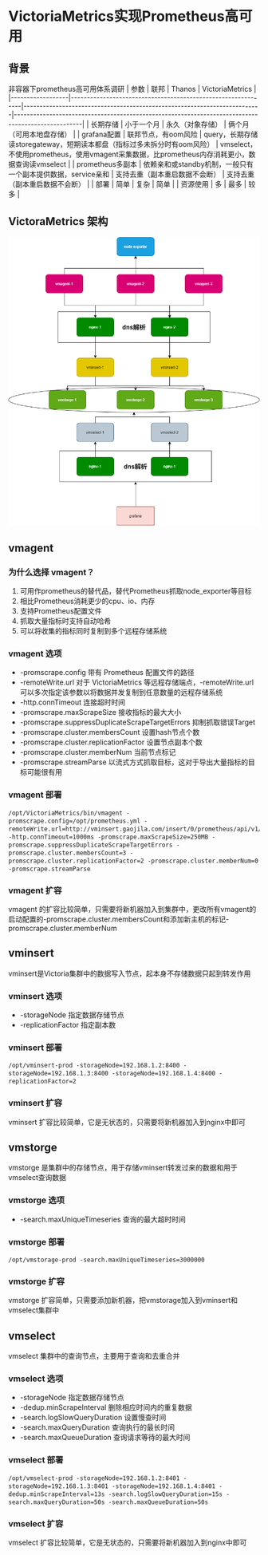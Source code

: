 # VictoriaMetrics实现Prometheus高可用


## 背景
非容器下prometheus高可用体系调研
| 参数             | 联邦                                                         | Thanos                                                                   | VictoriaMetrics                                                                                   |
|------------------|--------------------------------------------------------------|--------------------------------------------------------------------------|---------------------------------------------------------------------------------------------------|
| 长期存储         | 小于一个月                                                   | 永久（对象存储）                                                         | 俩个月（可用本地盘存储）                                                                          |
| grafana配置      | 联邦节点，有oom风险                                          | query，长期存储读storegateway，短期读本都盘（指标过多未拆分时有oom风险） | vmselect，不使用prometheus，使用vmagent采集数据，比prometheus内存消耗更小，数据查询读vmselect |
| prometheus多副本 | 依赖亲和或standby机制，一般只有一个副本提供数据，service亲和 | 支持去重（副本重启数据不会断）                                           | 支持去重（副本重启数据不会断）                                                                    |
| 部署             | 简单                                                         | 复杂                                                                     | 简单                                                                                              |
| 资源使用         | 多                                                           | 最多                                                                     | 较多                                                                                              |

## VictoraMetrics 架构

![架构图](https://raw.githubusercontent.com/gaojila/images/master/VictoriaMetrics实现Prometheus高可用/victoria.png)

## vmagent

### 为什么选择 vmagent？

1. 可用作prometheus的替代品，替代Prometheus抓取node_exporter等目标
2. 相比Prometheus消耗更少的cpu、io、内存
3. 支持Prometheus配置文件
4. 抓取大量指标时支持自动哈希
5. 可以将收集的指标同时复制到多个远程存储系统

### vmagent 选项

- -promscrape.config 带有 Prometheus 配置文件的路径
- -remoteWrite.url 对于 VictoriaMetrics 等远程存储端点，-remoteWrite.url可以多次指定该参数以将数据并发复制到任意数量的远程存储系统
- -http.connTimeout 连接超时时间
- -promscrape.maxScrapeSize 接收指标的最大大小
- -promscrape.suppressDuplicateScrapeTargetErrors 抑制抓取错误Target
- -promscrape.cluster.membersCount 设置hash节点个数
- -promscrape.cluster.replicationFactor 设置节点副本个数
- -promscrape.cluster.memberNum 当前节点标记
- -promscrape.streamParse 以流式方式抓取目标，这对于导出大量指标的目标可能很有用

### vmagent 部署

```
/opt/VictoriaMetrics/bin/vmagent -promscrape.config=/opt/prometheus.yml -remoteWrite.url=http://vminsert.gaojila.com/insert/0/prometheus/api/v1/write -http.connTimeout=1000ms -promscrape.maxScrapeSize=250MB -promscrape.suppressDuplicateScrapeTargetErrors -promscrape.cluster.membersCount=3 -promscrape.cluster.replicationFactor=2 -promscrape.cluster.memberNum=0 -promscrape.streamParse
```

### vmagent 扩容

vmagent 的扩容比较简单，只需要将新机器加入到集群中，更改所有vmagent的启动配置的-promscrape.cluster.membersCount和添加新主机的标记-promscrape.cluster.memberNum

## vminsert

vminsert是Victoria集群中的数据写入节点，起本身不存储数据只起到转发作用

### vminsert 选项

- -storageNode 指定数据存储节点
- -replicationFactor 指定副本数

### vminsert 部署

```
/opt/vminsert-prod -storageNode=192.168.1.2:8400 -storageNode=192.168.1.3:8400 -storageNode=192.168.1.4:8400 -replicationFactor=2
```
### vminsert 扩容

vminsert 扩容比较简单，它是无状态的，只需要将新机器加入到nginx中即可

## vmstorge

vmstorge 是集群中的存储节点，用于存储vminsert转发过来的数据和用于vmselect查询数据

### vmstorge 选项

- -search.maxUniqueTimeseries 查询的最大超时时间

### vmstorge 部署

```
/opt/vmstorage-prod -search.maxUniqueTimeseries=3000000
```
### vmstorge 扩容

vmstorge 扩容简单，只需要添加新机器，把vmstorage加入到vminsert和vmselect集群中

## vmselect

vmselect 集群中的查询节点，主要用于查询和去重合并

### vmselect 选项

- -storageNode 指定数据存储节点
- -dedup.minScrapeInterval 删除相应时间内的重复数据
- -search.logSlowQueryDuration 设置慢查时间
- -search.maxQueryDuration 查询执行的最长时间
- -search.maxQueueDuration 查询请求等待的最大时间
### vmselect 部署

```
/opt/vmselect-prod -storageNode=192.168.1.2:8401 -storageNode=192.168.1.3:8401 -storageNode=192.168.1.4:8401 -dedup.minScrapeInterval=13s -search.logSlowQueryDuration=15s -search.maxQueryDuration=50s -search.maxQueueDuration=50s
```

### vmselect 扩容

vmselect 扩容比较简单，它是无状态的，只需要将新机器加入到nginx中即可


